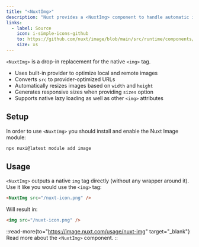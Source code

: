 ```yaml
---
title: "<NuxtImg>"
description: "Nuxt provides a <NuxtImg> component to handle automatic image optimization."
links:
  - label: Source
    icon: i-simple-icons-github
    to: https://github.com/nuxt/image/blob/main/src/runtime/components/NuxtImg.vue
    size: xs
---
```


`<NuxtImg>` is a drop-in replacement for the native `<img>` tag.

- Uses built-in provider to optimize local and remote images
- Converts `src` to provider-optimized URLs
- Automatically resizes images based on `width` and `height`
- Generates responsive sizes when providing `sizes` option
- Supports native lazy loading as well as other `<img>` attributes

## Setup

In order to use `<NuxtImg>` you should install and enable the Nuxt Image module:

```bash [Terminal]
npx nuxi@latest module add image
```

## Usage

`<NuxtImg>` outputs a native `img` tag directly (without any wrapper around it). Use it like you would use the `<img>` tag:

```html
<NuxtImg src="/nuxt-icon.png" />
```

Will result in:

```html
<img src="/nuxt-icon.png" />
```

::read-more{to="https://image.nuxt.com/usage/nuxt-img" target="_blank"}
Read more about the `<NuxtImg>` component.
::
